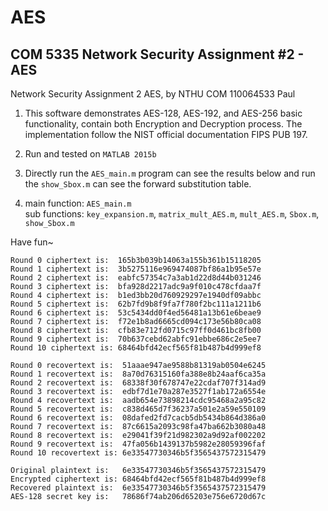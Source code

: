 # AES
## COM 5335 Network Security Assignment #2 - AES

Network Security Assignment 2 AES, by NTHU COM 110064533 Paul   

1. This software demonstrates AES-128, AES-192, and AES-256 basic functionality, contain both Encryption and Decryption process. The implementation follow the NIST official documentation FIPS PUB 197.   

2. Run and tested on ```MATLAB 2015b```   

3. Directly run the ```AES_main.m``` program can see the results below and run the ```show_Sbox.m``` can see the forward substitution table.   

4. main function: ```AES_main.m```   
  sub functions:  ```key_expansion.m```, ```matrix_mult_AES.m```, ```mult_AES.m```, ```Sbox.m```, ```show_Sbox.m```   

Have fun~   

```
Round 0 ciphertext is:  165b3b039b14063a155b361b15118205   
Round 1 ciphertext is:  3b5275116e969474087bf86a1b95e57e   
Round 2 ciphertext is:  eabfc57354c7a3ab1d22d8d44b031246   
Round 3 ciphertext is:  bfa928d2217adc9a9f010c478cfdaa7f   
Round 4 ciphertext is:  b1ed3bb20d760929297e1940df09abbc   
Round 5 ciphertext is:  62b7fd9b8f9fa7f780f2bc111a1211b6   
Round 6 ciphertext is:  53c5434dd0f4ed56481a13b61e6beae9   
Round 7 ciphertext is:  f72e1b8ad6665cd094c173e56b80ca08   
Round 8 ciphertext is:  cfb83e712fd0715c97ff0d461bc8fb00   
Round 9 ciphertext is:  70b637cebd62abfc91ebbe686c2e5ee7   
Round 10 ciphertext is: 68464bfd42ecf565f81b487b4d999ef8   

Round 0 recovertext is:  51aaae947ae9588b81319ab0504e6245   
Round 1 recovertext is:  8a70d76315160fa388e8b24aaf6ca35a   
Round 2 recovertext is:  68338f30f678747e22cdaf707f314ad9   
Round 3 recovertext is:  edbf7d1e70a287e3527f1ab172a6554e   
Round 4 recovertext is:  aadb654e73898214cdc95468a2a95c82   
Round 5 recovertext is:  c838d465d7f36237a501e2a59e550109   
Round 6 recovertext is:  08dafed2fd7cacb5db5434b864d386a0   
Round 7 recovertext is:  87c6615a2093c98fa47ba662b3080a48   
Round 8 recovertext is:  e29041f39f21d982302a9d92af002202   
Round 9 recovertext is:  47fa056b1439137b5982e28059396faf   
Round 10 recovertext is: 6e33547730346b5f3565437572315479   
 
Original plaintext is:   6e33547730346b5f3565437572315479   
Encrypted ciphertext is: 68464bfd42ecf565f81b487b4d999ef8   
Recovered plaintext is:  6e33547730346b5f3565437572315479   
AES-128 secret key is:   78686f74ab206d65203e756e6720d67c   
```



